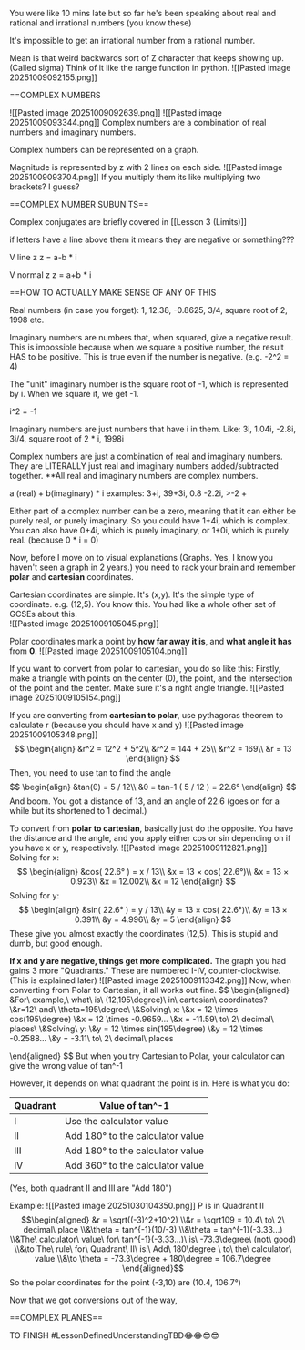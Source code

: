 You were like 10 mins late but so far he's been speaking about real and rational and irrational numbers (you know these)

It's impossible to get an irrational number from a rational number.

Mean is that weird backwards sort of Z character that keeps showing up. (Called sigma) Think of it like the range function in python. 
![[Pasted image 20251009092155.png]]

==COMPLEX NUMBERS

![[Pasted image 20251009092639.png]]
![[Pasted image 20251009093344.png]]
Complex numbers are a combination of real numbers and imaginary numbers.

Complex numbers can be represented on a graph.

Magnitude is represented by z with 2 lines on each side.
![[Pasted image 20251009093704.png]]
If you multiply them its like multiplying two brackets? I guess?

==COMPLEX NUMBER SUBUNITS==

Complex conjugates are briefly covered in [[Lesson 3 (Limits)]]

if letters have a line above them it means they are negative or something???

V line z
z = a-b * i

V normal z
z = a+b * i

==HOW TO ACTUALLY MAKE SENSE OF ANY OF THIS

Real numbers (in case you forget): 1, 12.38, -0.8625, 3/4, square root of 2, 1998 etc.

Imaginary numbers are numbers that, when squared, give a negative result. This is impossible because when we square a positive number, the result HAS to be positive. This is true even if the number is negative. (e.g. -2^2 = 4)

The "unit" imaginary number is the square root of -1, which is represented by i. When we square it, we get -1.

i^2 = -1

Imaginary numbers are just numbers that have i in them. Like: 3i, 1.04i, -2.8i, 3i/4, square root of 2 * i, 1998i

Complex numbers are just a combination of real and imaginary numbers. They are LITERALLY just real and imaginary numbers added/subtracted together. **All real and imaginary numbers are complex numbers.

a (real) + b(imaginary) * i
examples: 3+i, 39+3i, 0.8 -2.2i, >-2 + 

Either part of a complex number can be a zero, meaning that it can either be purely real, or purely imaginary. So you could have 1+4i, which is complex. You can also have 0+4i, which is purely imaginary, or 1+0i, which is purely real. (because 0 * i = 0)

Now, before I move on to visual explanations (Graphs. Yes, I know you haven't seen a graph in 2 years.) you need to rack your brain and remember **polar** and **cartesian** coordinates.

Cartesian coordinates are simple. It's (x,y). It's the simple type of coordinate. e.g. (12,5). You know this. You had like a whole other set of GCSEs about this.  
![[Pasted image 20251009105045.png]]

Polar coordinates mark a point by **how far away it is**, and **what angle it has** from **0**.
![[Pasted image 20251009105104.png]]

If  you want to convert from polar to cartesian, you do so like this:
Firstly, make a triangle with points on the center (0), the point, and the intersection of the point and the center. Make sure it's a right angle triangle.
![[Pasted image 20251009105154.png]]

If you are converting from **cartesian to polar**, use pythagoras theorem to calculate r (because you should have x and y)
![[Pasted image 20251009105348.png]]
$$
\begin{align}
&r^2 = 12^2 + 5^2\\
&r^2 = 144 + 25\\
&r^2 = 169\\
&r = 13
\end{align}
$$
Then, you need to use tan to find the angle 
$$
\begin{align}
&tan(θ) = 5 / 12\\
&θ = tan-1 ( 5 / 12 ) = 22.6° 
\end{align}
$$
And boom. You got a distance of 13, and an angle of  22.6 (goes on for a while but its shortened to 1 decimal.)

To convert from **polar to cartesian**, basically just do the opposite. You have the distance and the angle, and you apply either cos or sin depending on if you have x or y, respectively.
![[Pasted image 20251009112821.png]]
Solving for x:
$$
\begin{align}
&cos( 22.6° ) = x / 13\\
&x = 13 × cos( 22.6°)\\
&x = 13 × 0.923\\
&x = 12.002\\
&x = 12
\end{align}
$$
Solving for y:
$$
\begin{align}
&sin( 22.6° ) = y / 13\\
&y = 13 × cos( 22.6°)\\
&y = 13 × 0.391\\
&y = 4.996\\
&y = 5
\end{align}
$$
These give you almost exactly the coordinates (12,5). This is stupid and dumb, but good enough. 

**If x and y are negative, things get more complicated.**
The graph you had gains 3 more "Quadrants." These are numbered I-IV, counter-clockwise. (This is explained later)
![[Pasted image 20251009113342.png]]
Now, when converting from Polar to Cartesian, it all works out fine. 
$$
\begin{aligned}
&For\ example,\ what\ is\ (12,195\degree)\ in\ cartesian\ coordinates?
\\&r=12\ and\ \theta=195\degree\\
\\&Solving\ x:
\\&x = 12 \times cos(195\degree)
\\&x = 12 \times -0.9659...
\\&x = -11.59\ to\ 2\ decimal\ places\\
\\&Solving\ y:
\\&y = 12 \times sin(195\degree)
\\&y = 12 \times -0.2588...
\\&y = -3.11\ to\ 2\ decimal\ places

\end{aligned}
$$ 
But when you try Cartesian to Polar, your calculator can give the wrong value of tan^-1

However, it depends on what quadrant the point is in. Here is what you do:


| Quadrant | Value of tan^-1                  |
| -------- | -------------------------------- |
| I        | Use the calculator value         |
| II       | Add 180° to the calculator value |
| III      | Add 180° to the calculator value |
| IV       | Add 360° to the calculator value |
(Yes, both quadrant II and III are "Add 180")

Example:
![[Pasted image 20251030104350.png]]
P is in Quadrant II
$$\begin{aligned}
&r = \sqrt((-3)^2+10^2)
\\&r = \sqrt109 = 10.4\ to\ 2\ decimal\ place
\\&\theta = tan^{-1}(10/-3)
\\&\theta = tan^{-1}(-3.33...)
\\&The\ calculator\ value\ for\ tan^{-1}(-3.33...)\ is\ -73.3\degree\ (not\ good)
\\&\to The\ rule\ for\ Quadrant\ II\ is:\ Add\ 180\degree \ to\ the\ calculator\ value
\\&\to \theta = -73.3\degree + 180\degree = 106.7\degree
\end{aligned}$$
So the polar coordinates for the point (-3,10) are (10.4, 106.7°)

Now that we got conversions out of the way,

==COMPLEX PLANES==

TO FINISH
#LessonDefinedUnderstandingTBD😂😂😎😎 